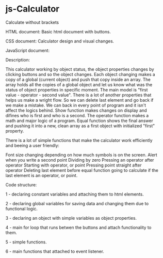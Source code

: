 # js-Calculator
Calculate without brackets

HTML document:
Basic html document with buttons.

CSS document:
Calculator design and visual changes.

JavaScript document:

Description:

This calculator working by object status, the object properties changes by clicking buttons and so the object changes.
Each object changing makes a copy of a global (current object) and push that copy inside an array.
The array holds all the copies of a global object and let us know what was the status of object properties in specific moment.
The main model is "first value - operator - second value". There is a lot of another properties that helps us make a wright flow.
So we can delete last element and go back if we make a mistake. We can back in every point of program and it isn't affect the logics behind.
Show function makes changes on display and difines who is first and who is a second.
The operator function makes a math and major logic of a program.
Equal function shows the final answer and pushing it into a new, clean array as a first object with initialized "first" property.

There is a lot of simple functions that make the calculator work efficiently and beeing a user friendly:

Font size changing depending on how much symbols is on the screen.
Alert when you write a second point
Dividing by zero
Pressing an operator after operator
Starting with operator, or point
Pressing point straight after operator
Deleting last element before equal function going to calculate if the last element is an operator, or point. 

Code structure:

1 - declaring constant variables and attaching them to html elements.

2 - declaring global variables for saving data and changing them due to functional logic.

3 - declaring an object with simple variables as object properties.

4 - main for loop that runs betwen the buttons and attach functionality to them.

5 - simple functions.

6 - main functions that attached to event listener.
